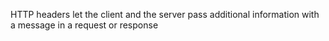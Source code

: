 HTTP headers let the client and the server pass additional information with a message in a request or response 